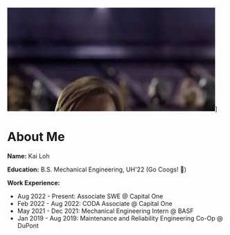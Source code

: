 ![til](./src/star-wars-hello-there.gif)]

# About Me

**Name:** Kai Loh

**Education:** B.S. Mechanical Engineering, UH'22 (Go Coogs! 🐾)

**Work Experience:** 
- Aug 2022 - Present: Associate SWE @ Capital One
- Feb 2022 - Aug 2022: CODA Associate @ Capital One
- May 2021 - Dec 2021: Mechanical Engineering Intern @ BASF
- Jan 2019 - Aug 2019: Maintenance and Reliability Engineering Co-Op @ DuPont 

